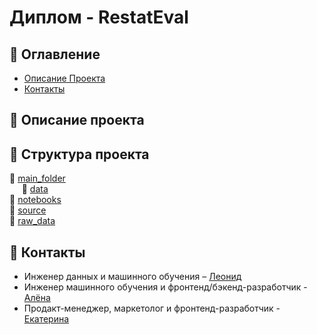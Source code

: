 # Диплом - RestatEval


## :cookie: Оглавление
- [Описание Проекта](#описание-проекта)
- [Контакты](#контакты)

## :cookie: Описание проекта

## :cookie: Структура проекта
📁 [main_folder](main_folder)  
    &nbsp;&nbsp;&nbsp;&nbsp; :ledger: [data](main_folder/data)  
    :ledger: [notebooks](main_folder/notebooks)  
    :ledger: [source](source)  
📁 [raw_data](raw_data) 

## :cookie: Контакты
- Инженер данных и машинного обучения – [Леонид](https://github.com/barbarossk1n)
- Инженер машинного обучения и фронтенд/бэкенд-разработчик - [Алёна]()
- Продакт-менеджер, маркетолог и фронтенд-разработчик - [Екатерина]()
